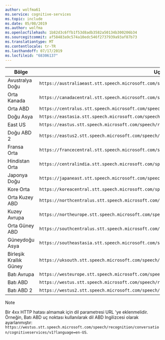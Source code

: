 ```yaml
---
author: wolfma61
ms.service: cognitive-services
ms.topic: include
ms.date: 05/08/2019
ms.author: wolfma
ms.openlocfilehash: 1b82d3c6ffb1f53d8adb3582a50134b300206b34
ms.sourcegitcommit: af58483a9c574a10edc546f2737939a93af87b73
ms.translationtype: MT
ms.contentlocale: tr-TR
ms.lasthandoff: 07/17/2019
ms.locfileid: "68306137"
---
```

| Bölge | Uç Nokta |
|--------|----------|
| Avustralya Doğu | `https://australiaeast.stt.speech.microsoft.com/speech/recognition/conversation/cognitiveservices/v1` |
| Orta Kanada | `https://canadacentral.stt.speech.microsoft.com/speech/recognition/conversation/cognitiveservices/v1` |
| Orta ABD | `https://centralus.stt.speech.microsoft.com/speech/recognition/conversation/cognitiveservices/v1` |
| Doğu Asya | `https://eastasia.stt.speech.microsoft.com/speech/recognition/conversation/cognitiveservices/v1` |
| East US | `https://eastus.stt.speech.microsoft.com/speech/recognition/conversation/cognitiveservices/v1` |
| Doğu ABD 2 | `https://eastus2.stt.speech.microsoft.com/speech/recognition/conversation/cognitiveservices/v1` |
| Fransa Orta | `https://francecentral.stt.speech.microsoft.com/speech/recognition/conversation/cognitiveservices/v1` |
| Hindistan Orta | `https://centralindia.stt.speech.microsoft.com/speech/recognition/conversation/cognitiveservices/v1` |
| Japonya Doğu | `https://japaneast.stt.speech.microsoft.com/speech/recognition/conversation/cognitiveservices/v1` |
| Kore Orta | `https://koreacentral.stt.speech.microsoft.com/speech/recognition/conversation/cognitiveservices/v1` |
| Orta Kuzey ABD | `https://northcentralus.stt.speech.microsoft.com/speech/recognition/conversation/cognitiveservices/v1` |
| Kuzey Avrupa | `https://northeurope.stt.speech.microsoft.com/speech/recognition/conversation/cognitiveservices/v1` |
| Orta Güney ABD | `https://southcentralus.stt.speech.microsoft.com/speech/recognition/conversation/cognitiveservices/v1` |
| Güneydoğu Asya | `https://southeastasia.stt.speech.microsoft.com/speech/recognition/conversation/cognitiveservices/v1` |
| Birleşik Krallık Güney | `https://uksouth.stt.speech.microsoft.com/speech/recognition/conversation/cognitiveservices/v1` |
| Batı Avrupa | `https://westeurope.stt.speech.microsoft.com/speech/recognition/conversation/cognitiveservices/v1` |
| Batı ABD | `https://westus.stt.speech.microsoft.com/speech/recognition/conversation/cognitiveservices/v1` |
| Batı ABD 2 | `https://westus2.stt.speech.microsoft.com/speech/recognition/conversation/cognitiveservices/v1` |

> [!NOTE]
> Bir 4xx HTTP hatası almamak için dil parametresi URL 'ye eklenmelidir. Örneğin, Batı ABD uç noktası kullanılarak dil ABD Ingilizcesi olarak ayarlanmıştır: `https://westus.stt.speech.microsoft.com/speech/recognition/conversation/cognitiveservices/v1?language=en-US`.
